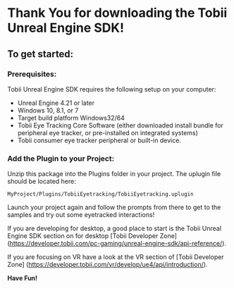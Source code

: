 # Thank You for downloading the Tobii Unreal Engine SDK!

## To get started:

### Prerequisites:
Tobii Unreal Engine SDK requires the following setup on your computer:

* Unreal Engine 4.21 or later
* Windows 10, 8.1, or 7
* Target build platform Windows32/64
* Tobii Eye Tracking Core Software (either downloaded install bundle for peripheral eye tracker, or pre-installed on integrated systems)
* Tobii consumer eye tracker peripheral or built-in device.

### Add the Plugin to your Project:
Unzip this package into the Plugins folder in your project. The uplugin file should be located here:

	MyProject/Plugins/TobiiEyetracking/TobiiEyetracking.uplugin

Launch your project again and follow the prompts from there to get to the samples and try out some 
eyetracked interactions!

If you are developing for desktop, a good place to start is the Tobii
Unreal Engine SDK section on for desktop [Tobii Developer Zone] (https://developer.tobii.com/pc-gaming/unreal-engine-sdk/api-reference/).

If you are focusing on VR have a look at the VR section of [Tobii Developer Zone] (https://developer.tobii.com/vr/develop/ue4/api/introduction/).

**Have Fun!**